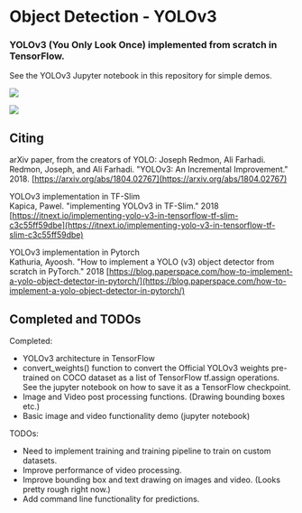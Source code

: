 # Object Detection - YOLOv3

### YOLOv3 (You Only Look Once) implemented from scratch in TensorFlow.  

See the YOLOv3 Jupyter notebook in this repository for simple demos.  

![](./output/video_test.gif)

![](./output/test2.jpg)

## Citing
arXiv paper, from the creators of YOLO: Joseph Redmon, Ali Farhadi.  
Redmon, Joseph, and Ali Farhadi. "YOLOv3: An Incremental Improvement." 2018. [https://arxiv.org/abs/1804.02767](https://arxiv.org/abs/1804.02767)

YOLOv3 implementation in TF-Slim  
Kapica, Pawel. "implementing YOLOv3 in TF-Slim." 2018 [https://itnext.io/implementing-yolo-v3-in-tensorflow-tf-slim-c3c55ff59dbe](https://itnext.io/implementing-yolo-v3-in-tensorflow-tf-slim-c3c55ff59dbe)

YOLOv3 implementation in Pytorch  
Kathuria, Ayoosh. "How to implement a YOLO (v3) object detector from scratch in PyTorch." 2018 [https://blog.paperspace.com/how-to-implement-a-yolo-object-detector-in-pytorch/](https://blog.paperspace.com/how-to-implement-a-yolo-object-detector-in-pytorch/)

## Completed and TODOs
Completed:  
* YOLOv3 architecture in TensorFlow
* convert_weights() function to convert the Official YOLOv3 weights pre-trained on COCO dataset as a list of TensorFlow tf.assign operations. See the jupyter notebook on how to save it as a TensorFlow checkpoint.
* Image and Video post processing functions. (Drawing bounding boxes etc.)  
* Basic image and video functionality demo (jupyter notebook)

TODOs:
* Need to implement training and training pipeline to train on custom datasets.
* Improve performance of video processing.
* Improve bounding box and text drawing on images and video. (Looks pretty rough right now.)
* Add command line functionality for predictions.
